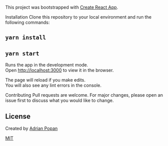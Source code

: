 This project was bootstrapped with [Create React App](https://github.com/facebook/create-react-app).

Installation
Clone this repository to your local environment and run the following commands:

## `yarn install`

## `yarn start`

Runs the app in the development mode.<br />
Open [http://localhost:3000](http://localhost:3000) to view it in the browser.

The page will reload if you make edits.<br />
You will also see any lint errors in the console.

Contributing
Pull requests are welcome. For major changes, please open an issue first to discuss what you would like to change.

## License

Created by [Adrian Popan](http://www.adrianpopan.dev/)

[MIT](https://choosealicense.com/licenses/mit/)
